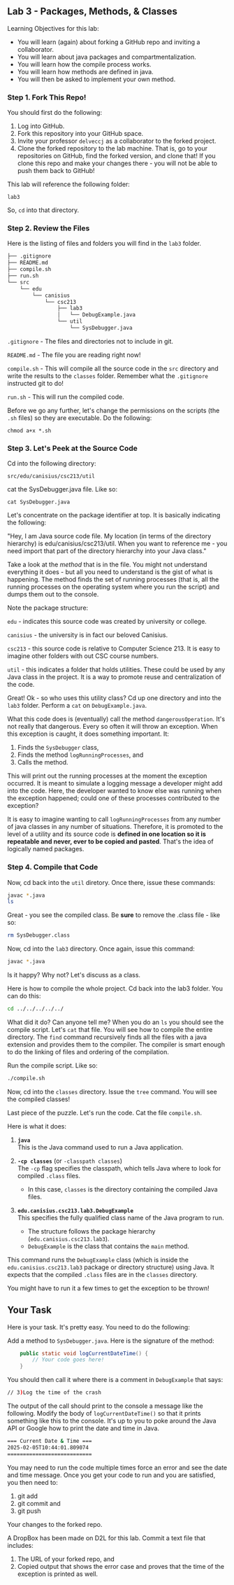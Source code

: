 ## Lab 3 - Packages, Methods, & Classes ##

Learning Objectives for this lab:

* You will learn (again) about forking a GitHub repo and inviting a collaborator.
* You will learn about java packages and compartmentalization.
* You will learn how the compile process works.
* You will learn how methods are defined in java.
* You will then be asked to implement your own method.

### Step 1. Fork This Repo!  ###

You should first do the following:

1. Log into GitHub.
2. Fork this repository into your GitHub space.
3. Invite your professor ```delveccj``` as a collaborator to the forked project.
4. Clone the forked repository to the lab machine.  That is, go to your repositories on GitHub, find the forked version, and clone that!  If you clone this repo and make your changes there - you will not be able to push them back to GitHub!

This lab will reference the following folder:

```lab3```

So, ```cd``` into that directory.

### Step 2.  Review the Files ###

Here is the listing of files and folders you will find in the ```lab3``` folder.

```bash
├── .gitignore
├── README.md
├── compile.sh
├── run.sh
└── src
    └── edu
        └── canisius
            └── csc213
                ├── lab3
                │   └── DebugExample.java
                └── util
                    └── SysDebugger.java
```

```.gitignore``` - The files and directories not to include in git.

```README.md``` - The file you are reading right now!

```compile.sh``` - This will compile all the source code in the ```src``` directory and write the results to the ```classes``` folder.  Remember what the ```.gitignore``` instructed git to do!

```run.sh``` - This will run the compiled code.  

Before we go any further, let's change the permissions on the scripts (the ```.sh``` files) so they are executable.  Do the following:

```chmod a+x *.sh```

### Step 3.  Let's Peek at the Source Code ###

Cd into the following directory:

```src/edu/canisius/csc213/util```

cat the SysDebugger.java file.  Like so:

``` cat SysDebugger.java ```

Let's concentrate on the package identifier at top.  It is basically indicating the following:

"Hey, I am Java source code file.  My location (in terms of the directory hierarchy) is edu/canisius/csc213/util.  When you want to reference me - you need import that part of the directory hierarchy into your Java class."

Take a look at the *method* that is in the file.  You might not understand everything it does - but all you need to understand is the gist of what is happening.  The method finds the set of running processes (that is, all the running processes on the operating system where you run the script) and dumps them out to the console.

Note the package structure:

```edu``` - indicates this source code was created by university or college.

```canisius``` - the university is in fact our beloved Canisius. 

```csc213``` - this source code is relative to Computer Science 213.  It is easy to imagine other folders with out CSC course numbers.

```util``` - this indicates a folder that holds utilities.  These could be used by any Java class in the project.  It is a way to promote reuse and centralization of the code.

Great!  Ok - so who uses this utility class?  Cd up one directory and into the ```lab3``` folder.  Perform a ```cat``` on ```DebugExample.java```.

What this code does is (eventually) call the method ```dangerousOperation```.  It's not really that dangerous.  Every so often it will throw an exception.  When this exception is caught, it does something important.  It:

1. Finds the ```SysDebugger``` class,  
2. Finds the method ```logRunningProcesses```, and
3. Calls the method.

This will print out the running processes at the moment the exception occurred.  It is meant to simulate a logging message a developer might add into the code.  Here, the developer wanted to know else was running when the exception happened; could one of these processes contributed to the exception?

It is easy to imagine wanting to call ```logRunningProcesses``` from any number of java classes in any number of situations.  Therefore, it is promoted to the level of a utility and its source code is **defined in one location so it is repeatable and never, ever to be copied and pasted**.  That's the idea of logically named packages.

### Step 4.  Compile that Code ###

Now, cd back into the ```util``` diretory.  Once there, issue these commands:

```bash
javac *.java
ls
```
Great - you see the compiled class.  Be **sure** to remove the .class file - like so:
 
 ```bash
 rm SysDebugger.class
 ```
 
 Now, cd into the ```lab3``` directory.  Once again, issue this command:
 
```bash
javac *.java
```

Is it happy?  Why not?  Let's discuss as a class.

Here is how to compile the whole project.  Cd back into the lab3 folder.  You can do this:

```bash
cd ../../../../../
```

What did it do?  Can anyone tell me?  When you do an ```ls``` you should see the compile script.  Let's ```cat``` that file.  You will see how to compile the entire directory.  The ```find``` command recursively finds all the files with a java extension and provides them to the compiler.  The compiler is smart enough to do the linking of files and ordering of the compilation.

Run the compile script.  Like so:

```bash
./compile.sh
```

Now, cd into the ```classes``` directory.  Issue the ```tree``` command.  You will see the compiled classes!

Last piece of the puzzle.  Let's run the code.  Cat the file ```compile.sh```.  

Here is what it does:

1. **`java`**  
   This is the Java command used to run a Java application.

2. **`-cp classes`** (or `-classpath classes`)  
   The `-cp` flag specifies the classpath, which tells Java where to look for compiled `.class` files.  
   - In this case, `classes` is the directory containing the compiled Java files.

3. **`edu.canisius.csc213.lab3.DebugExample`**  
   This specifies the fully qualified class name of the Java program to run.  
   - The structure follows the package hierarchy (`edu.canisius.csc213.lab3`).  
   - `DebugExample` is the class that contains the `main` method.

This command runs the `DebugExample` class (which is inside the `edu.canisius.csc213.lab3` package or directory structure) using Java. It expects that the compiled `.class` files are in the `classes` directory.

You might have to run it a few times to get the exception to be thrown!

## Your Task ##

Here is your task.  It's pretty easy.  You need to do the following:

Add a method to ```SysDebugger.java```.  Here is the signature of the method:

```java
    public static void logCurrentDateTime() {
		// Your code goes here!
    } 
```
You should then call it where there is a comment in ```DebugExample``` that says:

```bash
// 3)Log the time of the crash
```

The output of the call should print to the console a message like the following.  Modify the body of ```logCurrentDateTime()``` so that it prints something like this to the console.  It's up to you to poke around the Java API or Google how to print the date and time in Java.

```bash
=== Current Date & Time ===
2025-02-05T10:44:01.809074
===========================
```

You may need to run the code multiple times force an error and see the date and time message.  Once you get your code to run and you are satisfied, you then need to:

1. git add
2. git commit and 
3. git push 

Your changes to the forked repo.  

A DropBox has been made on D2L for this lab.  Commit a text file that includes:

1. The URL of your forked repo, and
2. Copied output that shows the error case and proves that the time of the exception is printed as well.
